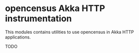 # opencensus Akka HTTP instrumentation
This modules contains utilities to use opencensus in Akka HTTP applications.

TODO
